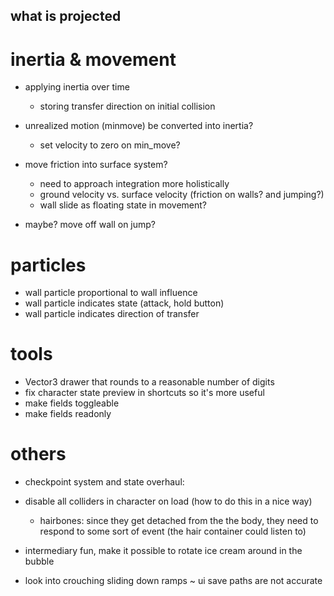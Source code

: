 what is projected
---

# inertia & movement

- applying inertia over time
  - storing transfer direction on initial collision

- unrealized motion (minmove) be converted into inertia? 
  - set velocity to zero on min_move?
- move friction into surface system?
  - need to approach integration more holistically
  - ground velocity vs. surface velocity (friction on walls? and jumping?)
  - wall slide as floating state in movement?

- maybe? move off wall on jump?

# particles 

- wall particle proportional to wall influence
- wall particle indicates state (attack, hold button)
- wall particle indicates direction of transfer

# tools

- Vector3 drawer that rounds to a reasonable number of digits
- fix character state preview in shortcuts so it's more useful
- make fields toggleable
- make fields readonly

# others

- checkpoint system and state overhaul:
- disable all colliders in character on load (how to do this in a nice way)
  - hairbones: since they get detached from the the body, they need to respond to some sort of event (the hair container could listen to)
- intermediary fun, make it possible to rotate ice cream around in the bubble


- look into crouching sliding down ramps
~ ui save paths are not accurate